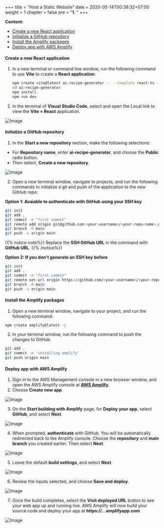 +++
title = "Host a Static Website"
date = 2020-05-14T00:38:32+07:00
weight = 1
chapter = false
pre = "<b>1. </b>"
+++


**Content:**
- [Create a new React application](#create-a-new-react-application)
- [Initialize a GitHub repository](#initialize-a-github-repository)
- [Install the Amplify packages](#install-the-amplify-packages)
- [Deploy app with AWS Amplify](#deploy-app-with-aws-amplify)

#### Create a new React application

1. In a new terminal or command line window, run the following command to use **Vite** to create a **React application**:
   ```bash 
   npm create vite@latest ai-recipe-generator -- --template react-ts -y
   cd ai-recipe-generator
   npm install
   npm run dev
   ```
2. In the terminal of **Visual Studio Code**, select and open the Local link to view the **Vite + React** application.

![Image](https://deved-images.nyc3.cdn.digitaloceanspaces.com/CART-69046/gkoFYDe.png?width=30pc)


#### Initialize a GitHub repository

1. In the **Start a new repository** section, make the following selections:

- For **Repository name**, enter **ai-recipe-generator**, and choose the **Public** radio button.
- Then select, **Create a new repository**.

![Image](/images/1-host-a-static-website/repogithub.png?width=20pc)

2. Open a new terminal window, navigate to projects, and run the following commands to initialize a git and push of the application to the new GitHub repo:


**Option 1: Avaiable to authenticate with GitHub using your SSH key**

```bash
git init
git add .
git commit -m "first commit"
git remote add origin git@github.com:<your-username>/<your-repo-name>.git
git branch -M main
git push -u origin main
```


{{% notice note%}}
Replace the **SSH GitHub URL** in the command with **GitHub URL**. 
{{% /notice%}}

**Option 2: If you don't generate an SSH key before**
```bash
git init                                                            
git add .             
git commit -m "first commit"
git remote set-url origin https://github.com/<your-username>/<your-repo-name>
git branch -M main
git push -u origin main
```
#### Install the Amplify packages

1. Open a new terminal window, navigate to your project, and run the following command:
```bash
npm create amplify@latest -y
```
2. In your terminal window, run the following command to push the changes to GitHub:
```bash
git add .
git commit -m 'installing amplify'
git push origin main
```

#### Deploy app with AWS Amplify

1. Sign in to the AWS Management console in a new browser window, and open the AWS Amplify console at **[AWS Amplify](https://console.aws.amazon.com/amplify/apps)**.
2. Choose **Create new app**.

![Image](/images/1-host-a-static-website/createnewapp.png?width=45pc)

3. On the **Start building with Amplify** page, for **Deploy your app**, select **GitHub**, and select **Next**.

![Image](/images/1-host-a-static-website/startbuilding.png?width=40pc)

4. When prompted, **authenticate** with GitHub. You will be automatically redirected back to the Amplify console. Choose the **repository** and **main branch** you created earlier. Then select **Next**.

![Image](/images/1-host-a-static-website/addrepo.png?width=40pc)

5. Leave the default **build settings**, and select **Next**.

![Image](/images/1-host-a-static-website/appsetting.png?width=30pc)

6. Review the inputs selected, and choose **Save and deploy**.

![Image](/images/1-host-a-static-website/repodetail.png?width=30pc)

7. Once the build completes, select the **Visit deployed URL** button to see your web app up and running live. 
AWS Amplify will now build your source code and deploy your app at **https://...amplifyapp.com**

![Image](/images/1-host-a-static-website/ai-recipe.png?width=30pc)
